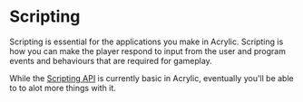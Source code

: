 # Scripting

Scripting is essential for the applications you make in Acrylic. Scripting is how you can make the player respond to input from the user and program events and behaviours that are required for gameplay.

While the [Scripting API](/ScriptingAPI/About.md) is currently basic in Acrylic, eventually you'll be able to to alot more things with it.